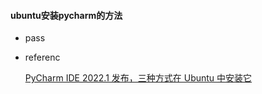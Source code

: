 #### ubuntu安装pycharm的方法

*   pass







*   referenc

    [PyCharm IDE 2022.1 发布，三种方式在 Ubuntu 中安装它](https://www.51cto.com/article/706754.html)